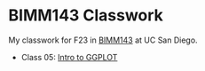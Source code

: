 # BIMM143 Classwork

My classwork for F23 in [BIMM143](https://bioboot.github.io/bimm143_F23/schedule/) at UC San Diego.

- Class 05: [Intro to GGPLOT](https://github.com/ebvo/bimm143_github/blob/main/class05/class05.md)
